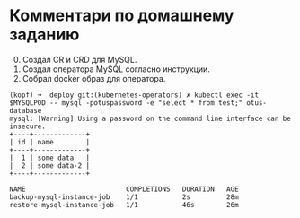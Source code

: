# Комментари по домашнему заданию
0. Создал CR и CRD для MySQL.
1. Создал оператора MySQL согласно инструкции.
2. Собрал docker образ для оператора.
~~~
(kopf) ➜  deploy git:(kubernetes-operators) ✗ kubectl exec -it $MYSQLPOD -- mysql -potuspassword -e "select * from test;" otus-database
mysql: [Warning] Using a password on the command line interface can be insecure.
+----+-------------+
| id | name        |
+----+-------------+
|  1 | some data   |
|  2 | some data-2 |
+----+-------------+
~~~
~~~
NAME                         COMPLETIONS   DURATION   AGE
backup-mysql-instance-job    1/1           2s         28m
restore-mysql-instance-job   1/1           46s        26m
~~~
